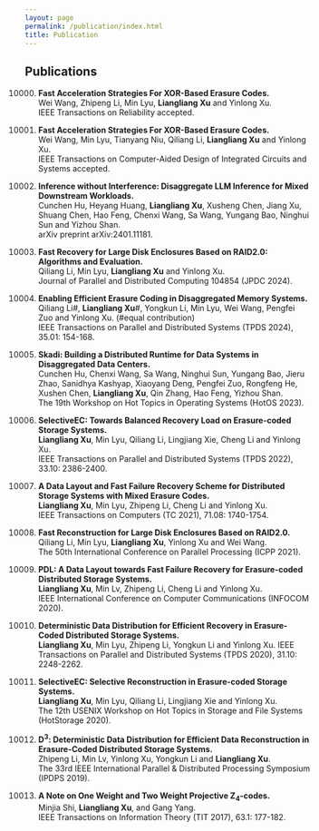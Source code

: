 ```yaml
---
layout: page
permalink: /publication/index.html
title: Publication
---
```


Publications
----------
10000. **Fast Acceleration Strategies For XOR-Based Erasure Codes.** <br>
   Wei Wang, Zhipeng Li, Min Lyu, **Liangliang Xu** and Yinlong Xu. <br>
   IEEE Transactions on Reliability accepted.

10000. **Fast Acceleration Strategies For XOR-Based Erasure Codes.** <br>
   Wei Wang, Min Lyu, Tianyang Niu, Qiliang Li, **Liangliang Xu** and Yinlong Xu. <br>
   IEEE Transactions on Computer-Aided Design of Integrated Circuits and Systems accepted.
10000. **Inference without Interference: Disaggregate LLM Inference for Mixed Downstream Workloads.** <br>
   Cunchen Hu, Heyang Huang, **Liangliang Xu**, Xusheng Chen, Jiang Xu, Shuang Chen, Hao Feng, Chenxi Wang, Sa Wang, Yungang Bao, Ninghui Sun and Yizhou Shan.  <br>
   arXiv preprint arXiv:2401.11181.
10000. **Fast Recovery for Large Disk Enclosures Based on RAID2.0: Algorithms and Evaluation.** <br>
   Qiliang Li, Min Lyu, **Liangliang Xu** and Yinlong Xu. <br>
   Journal of Parallel and Distributed Computing 104854 (JPDC 2024).
10000. **Enabling Efficient Erasure Coding in Disaggregated Memory Systems.** <br>
   Qiliang Li#, **Liangliang Xu**#, Yongkun Li, Min Lyu,  Wei Wang, Pengfei Zuo and Yinlong Xu.  (#equal contribution) <br>
   IEEE Transactions on Parallel and Distributed Systems (TPDS 2024), 35.01: 154-168.
10000. **Skadi: Building a Distributed Runtime for Data Systems in Disaggregated Data Centers.** <br>
   Cunchen Hu, Chenxi Wang, Sa Wang, Ninghui Sun, Yungang Bao, Jieru Zhao, Sanidhya Kashyap, Xiaoyang Deng, Pengfei Zuo, Rongfeng He, Xushen Chen, **Liangliang Xu**, Qin Zhang, Hao Feng, Yizhou Shan. <br>
   The 19th Workshop on Hot Topics in Operating Systems (HotOS 2023).
10000. **SelectiveEC: Towards Balanced Recovery Load on Erasure-coded Storage Systems.** <br>
   **Liangliang Xu**, Min Lyu, Qiliang Li, Lingjiang Xie, Cheng Li and Yinlong Xu. <br>
   IEEE Transactions on Parallel and Distributed Systems (TPDS 2022), 33.10: 2386-2400. 
10000. **A Data Layout and Fast Failure Recovery Scheme for Distributed Storage Systems with Mixed Erasure Codes.** <br>
   **Liangliang Xu**, Min Lyu, Zhipeng Li, Cheng Li and Yinlong Xu. <br>
   IEEE Transactions on Computers (TC 2021), 71.08: 1740-1754.
10000. **Fast Reconstruction for Large Disk Enclosures Based on RAID2.0.** <br>
   Qiliang Li, Min Lyu, **Liangliang Xu**, Yinlong Xu and Wei Wang. <br>
   The 50th International Conference on Parallel Processing (ICPP 2021).
10000. **PDL: A Data Layout towards Fast Failure Recovery for Erasure-coded Distributed Storage Systems.** <br>
   **Liangliang Xu**, Min Lv, Zhipeng Li, Cheng Li and Yinlong Xu. <br>
   IEEE International Conference on Computer Communications (INFOCOM 2020). 
10000. **Deterministic Data Distribution for Efficient Recovery in Erasure-Coded Distributed Storage Systems.** <br>
   **Liangliang Xu**, Min Lyu, Zhipeng Li, Yongkun Li and Yinlong Xu.
   IEEE Transactions on Parallel and Distributed Systems (TPDS 2020), 31.10: 2248-2262.
10000. **SelectiveEC: Selective Reconstruction in Erasure-coded Storage Systems.**<br>
   **Liangliang Xu**, Min Lyu, Qiliang Li, Lingjiang Xie and Yinlong Xu. <br>
   The 12th USENIX Workshop on Hot Topics in Storage and File Systems (HotStorage 2020).
10000. **D<sup>3</sup>: Deterministic Data Distribution for Efficient Data Reconstruction in Erasure-Coded Distributed Storage Systems.** <br> 
   Zhipeng Li, Min Lv, Yinlong Xu, Yongkun Li and **Liangliang Xu**. <br>
   The 33rd IEEE International Parallel & Distributed Processing Symposium (IPDPS 2019).
10000. **A Note on One Weight and Two Weight Projective Z<sub>4</sub>-codes.**   <br>
   Minjia Shi, **Liangliang Xu**, and Gang Yang. <br>
   IEEE Transactions on Information Theory (TIT 2017), 63.1: 177-182. 










<!-- 12. **Towards Fast Erasure Coding at Register Efficiency.** 
   Wei Wang, Yongkun Li, Min Lyu, Tianyang Niu, **Liangliang Xu**, Qiliang Li and Yinlong Xu.
   ISCA 2024 Under Review. -->

<!-- 14. **Repair-Efficient MDS Code Constructions with Linear Sub-Packetization  Level and Small Field Size.** 
   Yuan Zeng, Min Lyu, **Liangliang Xu** and YinLong Xu.
   ISIT 2024 Under Review. -->